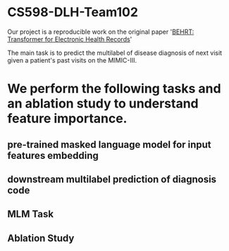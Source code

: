 # CS598-DLH-Team102

Our project is a reproducible work on the original paper '[BEHRT: Transformer for Electronic Health Records](https://www.nature.com/articles/s41598-020-62922-y)' 

The main task is to predict the multilabel of disease diagnosis of next visit given a patient's past visits on the MIMIC-III.

# We perform the following tasks and an ablation study to understand feature importance.
  ## pre-trained masked language model for input features embedding 
  ## downstream multilabel prediction of diagnosis code



MLM Task
- 

Ablation Study
-
